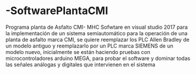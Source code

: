 # -SoftwarePlantaCMI
Programa planta de Asfalto CMI- MHC
Sofwtare en visual studio 2017 para la implementación de un sistema semiautomático para la operación de una planta de asfalto marca CMI, se quiere reemplazar los PLC Allen Bradley de un modelo antiguo y reemplazarlo por un PLC marca SIEMENS de un modelo nuevo, inicialmente se están haciendo pruebas con microcontroladores arduino MEGA, para probar el software y dominar todas las señales análogas y digitales que intervienen en el sistema

